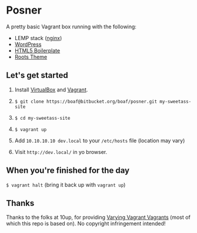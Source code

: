 # Posner

A pretty basic Vagrant box running with the following:

* LEMP stack ([nginx](http://nginx.org/))
* [WordPress](http://wordpress.org/)
* [HTML5 Boilerplate](http://html5boilerplate.com/)
* [Roots Theme](http://www.rootstheme.com/)

## Let's get started

1. Install [VirtualBox](https://www.virtualbox.org/wiki/Downloads) and [Vagrant](http://downloads.vagrantup.com).

2. `$ git clone https://boaf@bitbucket.org/boaf/posner.git my-sweetass-site`

3. `$ cd my-sweetass-site`

4. `$ vagrant up`

5. Add `10.10.10.10 dev.local` to your `/etc/hosts` file (location may vary)

6. Visit `http://dev.local/` in yo browser.

## When you're finished for the day

`$ vagrant halt` (bring it back up with `vagrant up`)

## Thanks

Thanks to the folks at 10up, for providing [Varying Vagrant Vagrants](https://github.com/10up/varying-vagrant-vagrants) (most of which this repo is based on). No copyright infringement intended!
